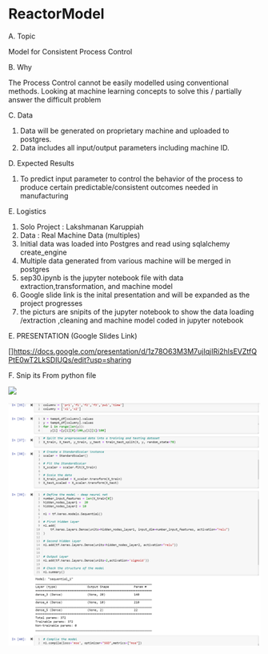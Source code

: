 # ReactorModel

A. Topic

Model for Consistent Process Control

B. Why

The Process Control cannot be easily modelled using conventional methods.
Looking at machine learning concepts to solve this / partially answer the 
difficult problem

C. Data

1. Data will be generated on proprietary machine and uploaded to postgres.
2. Data includes all input/output parameters including machine ID.

D. Expected Results

1. To predict input parameter to control the behavior of the process
to produce certain predictable/consistent outcomes needed in manufacturing

E. Logistics

1. Solo Project : Lakshmanan Karuppiah
2. Data : Real Machine Data (multiples)
3. Initial data was loaded into Postgres and read using sqlalchemy create_engine
4. Multiple data generated from various machine will be merged in postgres
5. sep30.ipynb is the jupyter notebook file with data extraction,transformation, 
and machine model
6. Google slide link is  the inital presentation  and will be expanded as the 
project progresses
7. the picturs are snipits of the jupyter notebook to show the data loading /extraction 
,cleaning and machine model coded in  jupyter notebook

E. PRESENTATION (Google Slides Link)

[]https://docs.google.com/presentation/d/1z78O63M3M7ujIqjIRi2hlsEVZtfQPtE0wT2LkSDIUQs/edit?usp=sharing


F. Snip its From python file

![](Final_Project_Delivarable_1.PNG)


![](Final_Project_Delivarable_1a.PNG)





